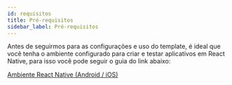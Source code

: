 ```yaml
---
id: requisitos
title: Pré-requisitos
sidebar_label: Pré-requisitos
---
```


Antes de seguirmos para as configurações e uso do template, é ideal que você tenha o ambiente configurado para criar e testar aplicativos em React Native, para isso você pode seguir o guia do link abaixo:

<a class="link-block" href="/ambiente-react-native/introducao"><i class="fas fa-link"></i>Ambiente React Native (Android / iOS)</a>
